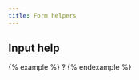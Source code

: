 ```yaml
---
title: Form helpers
---
```


## Input help

{% example %}
<span class="form-help" data-toggle="popover" data-placement="top" data-content="<p>ZIP Code must be US or CDN format. You can use an extended ZIP+4 code to determine address more accurately.</p><p class='mb-0'><a href=''>USP ZIP codes lookup tools</a></p>">?</span>
{% endexample %}
